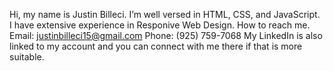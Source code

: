  Hi, my name is Justin Billeci.
 I’m well versed in HTML, CSS, and JavaScript.
 I have extensive experience in Responive Web Design.
 How to reach me. Email: justinbilleci15@gmail.com Phone: (925) 759-7068
 My LinkedIn is also linked to my account and you can connect with me there if that is more suitable. 


